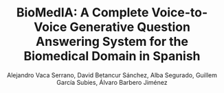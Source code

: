 ---
paperId: 6
author: Alejandro Vaca Serrano, David Betancur Sánchez, Alba Segurado, Guillem García Subies, Álvaro Barbero Jiménez
publicationauthor: Vaca Serrano, A. et al.
title: "BioMedIA: A Complete Voice-to-Voice Generative Question Answering System for the Biomedical Domain in Spanish"
pdf: paper_06.pdf
poster: 
alt: --
type: 
topic: Question Answering Systems
category: 
link: https://research.latinxinai.org/papers/naacl/2022/pdf/paper_06.pdf
conference: naacl
year: 2022
tags: naacl-2022
location: Seattle, Washington
---